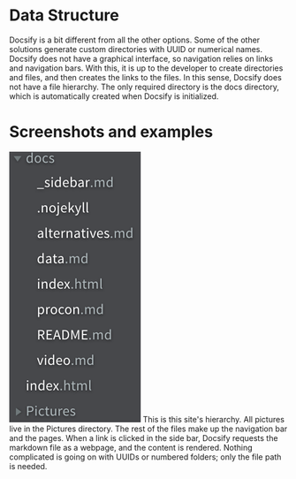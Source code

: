# Data Structure
Docsify is a bit different from all the other options. Some of the other solutions generate custom directories with UUID or numerical names. Docsify does not have a graphical interface, so navigation relies on links and navigation bars. With this, it is up to the developer to create directories and files, and then creates the links to the files. In this sense, Docsify does not have a file hierarchy. The only required directory is the docs directory, which is automatically created when Docsify is initialized. 

# Screenshots and examples
![hierarchy example](Pictures/hierarch.png)
This is this site's hierarchy. All pictures live in the Pictures directory. The rest of the files make up the navigation bar and the pages. When a link is clicked in the side bar, Docsify requests the markdown file as a webpage, and the content is rendered. Nothing complicated is going on with UUIDs or numbered folders; only the file path is needed.